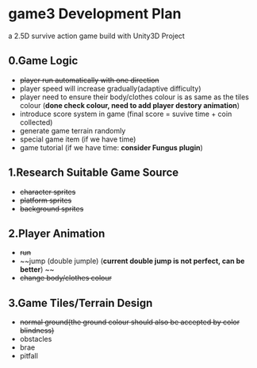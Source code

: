 # game3 Development Plan
a 2.5D survive action game build with Unity3D Project

## 0.Game Logic
- ~~player run automatically with one direction~~
- player speed will increase gradually(adaptive difficulty)
- player need to ensure their body/clothes colour is as same as the tiles colour (**done check colour, need to add player destory animation**)
- introduce score system in game (final score = suvive time + coin collected)
- generate game terrain randomly
- special game item (if we have time)
- game tutorial (if we have time: **consider Fungus plugin**)

## 1.Research Suitable Game Source
- ~~character sprites~~
- ~~platform sprites~~
- ~~background sprites~~

## 2.Player Animation
- ~~run~~
- ~~jump (double jumple) (**current double jump is not perfect, can be better**) ~~
- ~~change body/clothes colour~~

## 3.Game Tiles/Terrain Design
- ~~normal ground(the ground colour should also be accepted by color blindness)~~
- obstacles
- brae
- pitfall

